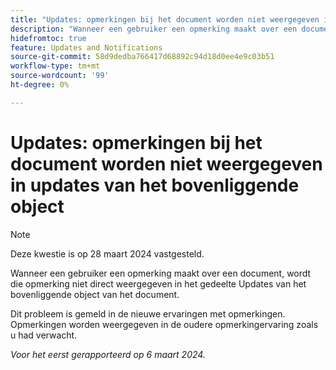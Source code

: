 ```yaml
---
title: "Updates: opmerkingen bij het document worden niet weergegeven in updates van het bovenliggende object"
description: "Wanneer een gebruiker een opmerking maakt over een document, wordt die opmerking niet meteen weergegeven in het gedeelte Updates van het bovenliggende object van het document."
hidefromtoc: true
feature: Updates and Notifications
source-git-commit: 58d9dedba766417d68892c94d18d0ee4e9c03b51
workflow-type: tm+mt
source-wordcount: '99'
ht-degree: 0%

---
```



# Updates: opmerkingen bij het document worden niet weergegeven in updates van het bovenliggende object

>[!NOTE]
>
>Deze kwestie is op 28 maart 2024 vastgesteld.

<!--WF, WFP-->

Wanneer een gebruiker een opmerking maakt over een document, wordt die opmerking niet direct weergegeven in het gedeelte Updates van het bovenliggende object van het document.

Dit probleem is gemeld in de nieuwe ervaringen met opmerkingen. Opmerkingen worden weergegeven in de oudere opmerkingervaring zoals u had verwacht.

_Voor het eerst gerapporteerd op 6 maart 2024._
